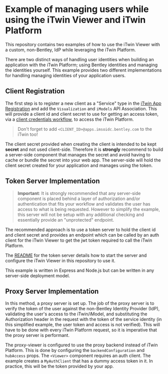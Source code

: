 # Example of managing users while using the iTwin Viewer and iTwin Platform

This repository contains two examples of how to use the iTwin Viewer with a custom, non-Bentley, IdP while leveraging the iTwin Platform.

There are two distinct ways of handling user identities when building an application with the iTwin Platform; using Bentley identities and managing the identities yourself. This example provides two different implementations for handling managing identities of your application users.

## Client Registration

The first step is to register a new client as a "Service" type in the [iTwin App Registration](https://developer.bentley.com/my-apps/) and add the `Visualization` and `iModels` API Association. This will provide a client id and client secret to use for getting an access token, via a [client credentials workflow](https://developer.bentley.com/apis/overview/authorization/#clientcredentialflow), to access the iTwin Platform.

> Don't forget to add `<CLIENT_ID>@apps.imsoidc.bentley.com` to the iTwin too!

The client secret provided when creating the client is intended to be kept __secret__ and not used client-side. Therefore it is __strongly__ recommend to build a server-side component that manages the secret and avoid having to cache or bundle the secret into your web app. The server-side will hold the client secret created for your application and manages using the token.

## Token Server Implementation

> __Important__: It is strongly recommended that any server-side component is placed behind a layer of authorization and/or authentication that fits your workflow and validates the user has access to what is being requested. However to simplify the example, this server will not be setup with any additional checking and essentially provide an "unprotected" endpoint.

The recommended approach is to use a token server to hold the client id and client secret and provides an endpoint which can be called by an auth client for the iTwin Viewer to get the jwt token required to call the iTwin Platform.

The [README](./token-server/token-server/README.md) for the token server details how to start the server and configure the iTwin Viewer in this repository to use it.

This example is written in Express and Node.js but can be written in any server-side deployment model.

## Proxy Server Implementation

In this method, a proxy server is set up. The job of the proxy server is to verify the token of the user against the non-Bentley Identity Provider (IdP), validating the user's access to the iTwin/iModel, and substituting the Authorization header in the request with the token of the service identity (in this simplified example, the user token and access is not verified). This will have to be done with every iTwin Platform request, so it is imperative that the proxy server is performant.

The proxy-viewer is configured to use the proxy backend instead of iTwin Platform. This is done by configuring the `backendConfiguration` and `hubAccess` props. The `<Viewer>` component requires an auth client. The example creates a `MyAuthClient` that has a dummy access token in it. In practice, this will be the token provided by your app.
